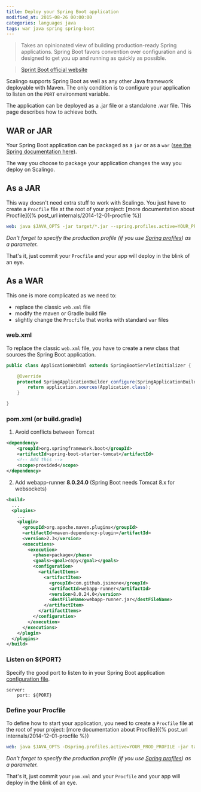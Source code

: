 ```yaml
---
title: Deploy your Spring Boot application
modified_at: 2015-08-26 00:00:00
categories: languages java
tags: war java spring spring-boot
---
```


> Takes an opinionated view of building production-ready Spring applications.
> Spring Boot favors convention over configuration and is designed to get you up
> and running as quickly as possible.

> [Sprint Boot official website](http://projects.spring.io/spring-boot/)

Scalingo supports Spring Boot as well as any other Java framework deployable
with Maven. The only condition is to configure your application to listen on
the `PORT` environment variable.

The application can be deployed as a .jar file or a standalone .war file. This
page describes how to achieve both.

## WAR or JAR

Your Spring Boot application can be packaged as a `jar` or as a `war` ([see the
Spring documentation
here](http://docs.spring.io/spring-boot/docs/current/reference/html/howto-traditional-deployment.html)).

The way you choose to package your application changes the way you deploy on
Scalingo.

## As a JAR

This way doesn't need extra stuff to work with Scalingo. You just have to
create a `Procfile` file at the root of your project: [more documentation about
Procfile]({% post_url internals/2014-12-01-procfile %})

```yaml
web: java $JAVA_OPTS -jar target/*.jar --spring.profiles.active=YOUR_PROD_PROFILE
```

_Don't forget to specify the production profile (if you use [Spring
profiles](http://docs.spring.io/spring-boot/docs/current/reference/html/boot-features-profiles.html))
as a parameter._

That's it, just commit your `Procfile` and your app will deploy in the blink of
an eye.

## As a WAR

This one is more complicated as we need to:

- replace the classic `web.xml` file
- modify the maven or Gradle build file
- slightly change the `Procfile` that works with standard `war` files

### web.xml

To replace the classic `web.xml` file, you have to create a new class that
sources the Spring Boot application.

```java
public class ApplicationWebXml extends SpringBootServletInitializer {

    @Override
    protected SpringApplicationBuilder configure(SpringApplicationBuilder application) {
        return application.sources(Application.class);
    }

}
```

### pom.xml (or build.gradle)

1. Avoid conflicts between Tomcat

```xml
<dependency>
    <groupId>org.springframework.boot</groupId>
    <artifactId>spring-boot-starter-tomcat</artifactId>
    <!-- Add this -->
    <scope>provided</scope>
</dependency>
```

2. Add webapp-runner **8.0.24.0** (Spring Boot needs Tomcat 8.x for websockets)

```xml
<build>
  ...
  <plugins>
    ...
    <plugin>
      <groupId>org.apache.maven.plugins</groupId>
      <artifactId>maven-dependency-plugin</artifactId>
      <version>2.3</version>
      <executions>
        <execution>
          <phase>package</phase>
          <goals><goal>copy</goal></goals>
          <configuration>
            <artifactItems>
              <artifactItem>
                <groupId>com.github.jsimone</groupId>
                <artifactId>webapp-runner</artifactId>
                <version>8.0.24.0</version>
                <destFileName>webapp-runner.jar</destFileName>
              </artifactItem>
            </artifactItems>
          </configuration>
        </execution>
      </executions>
    </plugin>
  </plugins>
</build>
```

### Listen on ${PORT}

Specify the good port to listen to in your Spring Boot application
[configuration
file](http://docs.spring.io/spring-boot/docs/current/reference/html/boot-features-external-config.html).

```text
server:
    port: ${PORT}
```

### Define your Procfile

To define how to start your application, you need to create a `Procfile` file
at the root of your project: [more documentation about Procfile]({% post_url
internals/2014-12-01-procfile %})

```yaml
web: java $JAVA_OPTS -Dspring.profiles.active=YOUR_PROD_PROFILE -jar target/dependency/webapp-runner.jar --port $PORT --expand-war target/*.war
```

_Don't forget to specify the production profile (if you use [Spring
profiles](http://docs.spring.io/spring-boot/docs/current/reference/html/boot-features-profiles.html))
as a parameter._

That's it, just commit your `pom.xml` and your `Procfile` and your app will
deploy in the blink of an eye.
